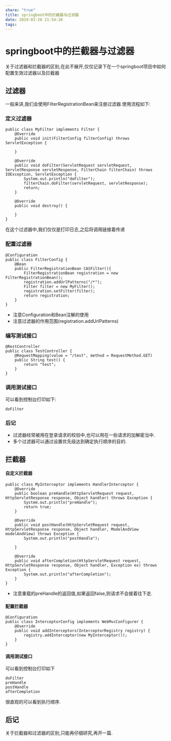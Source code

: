 ```yaml
---
share: "true"
title: springboot中的拦截器与过滤器
date: 2019-03-20 21:54:26
tags: 
---
```


# springboot中的拦截器与过滤器

关于过滤器和拦截器的区别,在此不展开,仅仅记录下在一个springboot项目中如何配置生效过滤器以及拦截器

## 过滤器

一般来讲,我们会使用FilterRegistrationBean来注册过滤器.使用流程如下:

### 定义过滤器

```
public class MyFilter implements Filter {
	@Override
	public void init(FilterConfig filterConfig) throws ServletException {

	}

	@Override
	public void doFilter(ServletRequest servletRequest, ServletResponse servletResponse, FilterChain filterChain) throws IOException, ServletException {
		System.out.println("doFilter");
		filterChain.doFilter(servletRequest, servletResponse);
		return;
	}

	@Override
	public void destroy() {

	}
}
```

在这个过滤器中,我们仅仅是打印日志,之后将调用链接着传递

### 配置过滤器

```
@Configuration
public class FilterConfig {
	@Bean
	public FilterRegistrationBean CASFilter(){
		FilterRegistrationBean registration = new FilterRegistrationBean();
		registration.addUrlPatterns("/*");
		Filter filter = new MyFilter();
		registration.setFilter(filter);
		return registration;
	}
}
```

* 注意Configuration和Bean注解的使用
* 注意过滤器的作用范围(registration.addUrlPatterns)

### 编写测试接口

```
@RestController
public class TestController {
	@RequestMapping(value = "/test", method = RequestMethod.GET)
	public String test() {
		return "test";
	}
}
```

### 调用测试接口

可以看到控制台打印如下:

```
doFilter
```

### 后记

* 过滤器经常被用在登录请求的校验中,也可以用在一些请求的加解密当中.
* 多个过滤器可以通过设置优先级达到确定执行顺序的目的.

## 拦截器

#### 自定义拦截器

```
public class MyInterceptor implements HandlerInterceptor {
	@Override
	public boolean preHandle(HttpServletRequest request, HttpServletResponse response, Object handler) throws Exception {
		System.out.println("preHandle");
		return true;
	}

	@Override
	public void postHandle(HttpServletRequest request, HttpServletResponse response, Object handler, ModelAndView modelAndView) throws Exception {
		System.out.println("postHandle");

	}

	@Override
	public void afterCompletion(HttpServletRequest request, HttpServletResponse response, Object handler, Exception ex) throws Exception {
		System.out.println("afterCompletion");
	}
}
```

* 注意重载的preHandle的返回值,如果返回false,则请求不会接着往下走.

#### 配置拦截器

```
@Configuration
public class InterceptorConfig implements WebMvcConfigurer {
	@Override
	public void addInterceptors(InterceptorRegistry registry) {
		registry.addInterceptor(new MyInterceptor());
	}
}
```

#### 调用测试接口

可以看到控制台打印如下

```
doFilter
preHandle
postHandle
afterCompletion
```

很直观的可以看到执行顺序.

## 后记

关于拦截器和过滤器的区别,只能再仔细研究,再开一篇.
